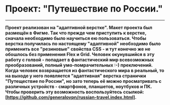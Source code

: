 # Проект: "Путешествие по России."
***
**Проект реализован на "адаптивной верстке". Макет проекта был размещён в Фигме. Так что прежде чем приступить к верстке, сначала необходимо было научиться ею пользоваться. Чтобы верстка получилась по настоящему "адаптивной" необходимо было применить все "резиновые" свойства CSS - и тут конечно же не обошлось без применения Flex и Grid. Человек окунувшийся в эту работу с голвой - попадает в фантастический мир всевозможных преобразований, полный умо-помрачительных :-) преключений.**
**Когда человек возвращается из фантастического мира в реальный, то на выходе у него появляется "адаптивная" верстка странички "Путеществие по России", но зато теперь её можно просматривать с различных устройств - смартфонов, планшетов, ноутбуков и ПК. Чтобы проверить эту возможность воспользуйтесь ссылкой: [https://github.com/generalovpn/russian-travel.index.html].**
